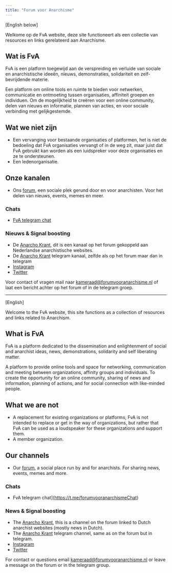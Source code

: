 ```yaml
---
title: "Forum voor Anarchisme"
---
```


[English below]

Welkome op de FvA website, deze site functioneert als een collectie van resources en links gerelateerd aan Anarchisme.

## Wat is FvA

FvA is een platform toegewijd aan de verspreiding en verluide van sociale en anarchistische ideeën, nieuws, demonstraties, solidariteit en zelf-bevrijdende materie.

Een platform om online tools en ruimte te bieden voor netwerken, communicatie en ontmoeting tussen organisaties, affiniteit groepen en individuen. Om de mogelijkheid te creëren voor een online community, delen van nieuws en informatie, plannen van acties, en voor sociale verbinding met gelijkgestemde.

## Wat we niet zijn

- Een vervanging voor bestaande organisaties of platformen, het is niet de bedoeling dat FvA organisaties vervangt of in de weg zit, maar juist dat FvA gebruikt kan worden als een luidspreker voor deze organisaties en ze te ondersteunen.
- Een ledenorganisatie.

## Onze kanalen

- Ons [forum](https://forum.forumvooranarchisme.nl), een sociale plek gerund door en voor anarchisten. Voor het delen van nieuws, events, memes en meer.

### Chats

- [FvA telegram chat](https://t.me/forumvooranarchismeChat)

### Nieuws & Signal boosting

- De [Anarcho Krant](https://forum.forumvooranarchisme.nl/c/anarcho_krant), dit is een kanaal op het forum gekoppeld aan Nederlandse anarchistische websites.
- De [Anarcho Krant](https://t.me/anarcho_krant) telegram kanaal, zelfde als op het forum maar dan in telegram
- [Instagram](https://www.instagram.com/forumvooranarchisme/)
- [Twitter](https://twitter.com/AforumVoor)

Voor contact of vragen mail naar kameraad@forumvooranarchisme.nl of laat een bericht achter op het forum of in de telegram groep.

---

[English]

Welcome to the FvA website, this site functions as a collection of resources and links related to Anarchism.

## What is FvA

FvA is a platform dedicated to the dissemination and enlightenment of social and anarchist ideas, news, demonstrations, solidarity and self liberating matter.

A platform to provide online tools and space for networking, communication and meeting between organizations, affinity groups and individuals. To create the opportunity for an online community, sharing of news and information, planning of actions, and for social connection with like-minded people.

## What we are not

- A replacement for existing organizations or platforms, FvA is not intended to replace or get in the way of organizations, but rather that FvA can be used as a loudspeaker for these organizations and support them.
- A member organization.

## Our channels

- Our [forum](https://forum.forumvooranarchisme.nl), a social place run by and for anarchists. For sharing news, events, memes and more.

### Chats

- FvA telegram chat](https://t.me/forumvooranarchismeChat)

### News & Signal boosting

- The [Anarcho Krant](https://forum.forumvooranarchisme.nl/c/anarcho_krant), this is a channel on the forum linked to Dutch anarchist websites (mostly news in Dutch).
- The [Anarcho Krant](https://t.me/anarcho_krant) telegram channel, same as on the forum but in telegram.
- [Instagram](https://www.instagram.com/forumvooranarchisme/)
- [Twitter](https://twitter.com/AforumVoor)

For contact or questions email kameraad@forumvooranarchisme.nl or leave a message on the forum or in the telegram group.
